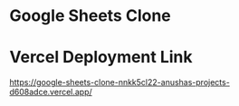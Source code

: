 # Google Sheets Clone

# Vercel Deployment Link
https://google-sheets-clone-nnkk5cl22-anushas-projects-d608adce.vercel.app/
